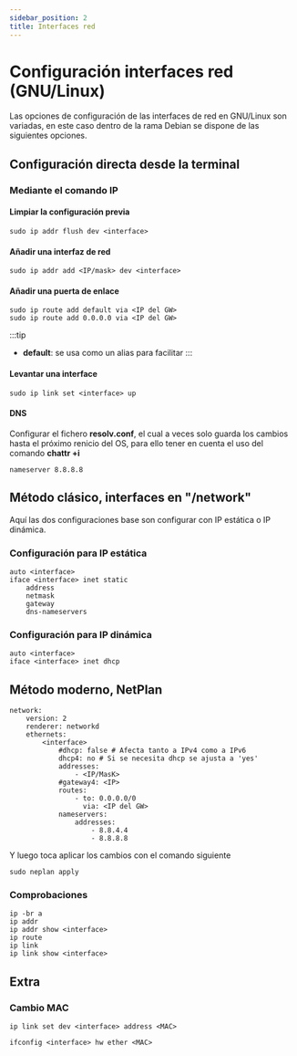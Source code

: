 ```yaml
---
sidebar_position: 2
title: Interfaces red
---
```


# Configuración interfaces red (GNU/Linux)
Las opciones de configuración de las interfaces de red en GNU/Linux son variadas, en este caso dentro de la rama Debian se dispone de las siguientes opciones.

## Configuración directa desde la terminal
### Mediante el comando IP
#### Limpiar la configuración previa
```
sudo ip addr flush dev <interface>
```
#### Añadir una interfaz de red
```
sudo ip addr add <IP/mask> dev <interface>
```
#### Añadir una puerta de enlace
```
sudo ip route add default via <IP del GW>
sudo ip route add 0.0.0.0 via <IP del GW>
```
:::tip
- **default**: se usa como un alias para facilitar
:::
#### Levantar una interface
```
sudo ip link set <interface> up
```
#### DNS
Configurar el fichero **resolv.conf**, el cual a veces solo guarda los cambios hasta el próximo renicio del OS, para ello tener en cuenta el uso del comando **chattr +i**
```
nameserver 8.8.8.8
```

## Método clásico, interfaces en "/network"
Aquí las dos configuraciones base son configurar con IP estática o IP dinámica.

### Configuración para IP estática
```
auto <interface>
iface <interface> inet static
    address
    netmask
    gateway
    dns-nameservers
```
### Configuración para IP dinámica
```
auto <interface>
iface <interface> inet dhcp
```
## Método moderno, NetPlan
```
network:
    version: 2
    renderer: networkd
    ethernets:
        <interface>
            #dhcp: false # Afecta tanto a IPv4 como a IPv6
            dhcp4: no # Si se necesita dhcp se ajusta a 'yes'
            addresses:
                - <IP/MasK>
            #gateway4: <IP>
            routes:
                - to: 0.0.0.0/0
                  via: <IP del GW>
            nameservers:
                addresses: 
                    - 8.8.4.4
                    - 8.8.8.8
```
Y luego toca aplicar los cambios con el comando siguiente
```
sudo neplan apply
```
### Comprobaciones
```
ip -br a
ip addr
ip addr show <interface>
ip route
ip link
ip link show <interface>
```

## Extra
### Cambio MAC
```
ip link set dev <interface> address <MAC>
```
```
ifconfig <interface> hw ether <MAC>
```